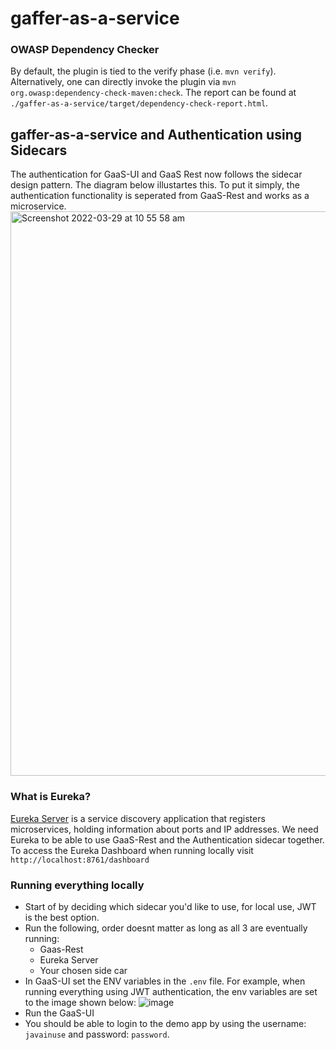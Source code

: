 # gaffer-as-a-service

### OWASP Dependency Checker
By default, the plugin is tied to the verify phase (i.e. `mvn verify`). 
Alternatively, one can directly invoke the plugin via `mvn org.owasp:dependency-check-maven:check`.
The report can be found at `./gaffer-as-a-service/target/dependency-check-report.html`.

## gaffer-as-a-service and Authentication using Sidecars
The authentication for GaaS-UI and GaaS Rest now follows the sidecar design pattern. The diagram below illustartes this.
To put it simply, the authentication functionality is seperated from GaaS-Rest and works as a microservice.
<img width="903" alt="Screenshot 2022-03-29 at 10 55 58 am" src="https://user-images.githubusercontent.com/60354187/160585824-c4ebbd80-8b16-4ed2-abf8-5c6373c1a12c.png">

### What is Eureka?
[Eureka Server](https://cloud.spring.io/spring-cloud-netflix/multi/multi_spring-cloud-eureka-server.html) is a service discovery application that registers microservices, holding information about ports and IP addresses.
We need Eureka to be able to use GaaS-Rest and the Authentication sidecar together.
To access the Eureka Dashboard when running locally visit `http://localhost:8761/dashboard`

### Running everything locally

* Start of by deciding which sidecar you'd like to use, for local use, JWT is the best option.
* Run the following, order doesnt matter as long as all 3 are eventually running:
  * Gaas-Rest
  * Eureka Server
  * Your chosen side car
* In GaaS-UI set the ENV variables in the `.env` file. For example, when running everything using JWT authentication, the env variables are set to the image shown below:
![image](https://user-images.githubusercontent.com/60354187/160592401-e0127719-56cb-4353-b3e9-f100f75a850c.png)
* Run the GaaS-UI
* You should be able to login to the demo app by using the username: `javainuse` and password: `password`.
